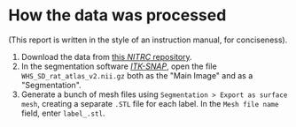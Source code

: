 # How the data was processed
(This report is written in the style of an instruction manual, for conciseness).

1. Download the data from
   [this _NITRC_ repository](https://www.nitrc.org/projects/whs-sd-atlas).
2. In the segmentation software _[ITK-SNAP](http://www.itksnap.org)_,
   open the file `WHS_SD_rat_atlas_v2.nii.gz` both as the "Main Image" and
   as a "Segmentation".
3. Generate a bunch of mesh files using `Segmentation > Export as surface mesh`,
   creating a separate `.STL` file for each label. In the `Mesh file name` field,
   enter `label_.stl`.
